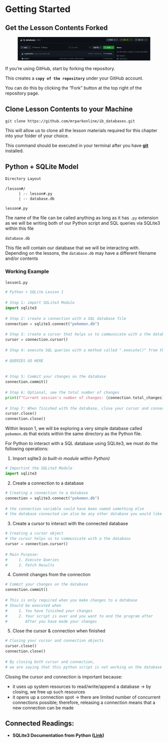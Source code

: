 # Getting Started

## Get the Lesson Contents Forked

<figure><img src="../../.gitbook/assets/image (4).png" alt=""><figcaption></figcaption></figure>

If you’re using GitHub, start by forking the repository.&#x20;

This creates a **`copy of the repository`** under your GitHub account.&#x20;

You can do this by clicking the “Fork” button at the top right of the repository page.

## Clone Lesson Contents to your Machine

```git
git clone https://github.com/mrparkonline/ib_databases.git
```

This will allow us to clone all the lesson materials required for this chapter into your folder of your choice.&#x20;

This command should be executed in your terminal after you have [**git**](https://git-scm.com/) installed.

## Python + SQLite Model

```
Directory Layout

/lesson#/
      | -- lesson#.py
      | -- database.db
```

`lesson#.py`

The name of the file can be called anything as long as it has `.py` extension as we will be writing both of our Python script and SQL queries via SQLite3 within this file

`database.db`

This file will contain our database that we will be interacting with. Depending on the lessons, the `database.db` may have a different filename and/or contents

### Working Example

`lesson1.py`

```python
# Python + SQLite Lesson 1

# Step 1: import SQLite3 Module
import sqlite3

# Step 2: create a connection with a SQL database file
connection = sqlite3.connect("pokemon.db")

# Step 3: create a cursor that helps us to communicate with a the database
cursor = connection.cursor()

# Step 4: execute SQL queries with a method called ".execute()" from the cursor

# QUERIES GO HERE


# Step 5: Commit your changes on the database
connection.commit()

# Step 6: Optional, see the total number of changes
print(f"Current session's number of changes: {connection.total_changes}")

# Step 7: When finished with the database, close your cursor and connection object
cursor.close()
connection.close()
```

Within lesson 1, we will be exploring a very simple database called `pokemon.db` that exists within the same directory as the Python file.

For Python to interact with a SQL database using SQLite3, we must do the following operations:

1. Import sqlite3 _(a built-in module within Python)_

```python
# Importint the SQLite3 Module
import sqlite3
```

2. Create a connection to a database

```python
# Creating a connection to a database
connection = sqlite3.connect("pokemon.db")

# the connection variable could have been named something else
# the database connected can also be any other database you would like
```

3. Create a cursor to interact with the connected database

```python
# Creating a cursor object 
# the cursur helps us to communicate with a the database
cursor = connection.cursor()

# Main Purpose:
#     1. Execute Queries
#     2. Fetch Results
```

4. Commit changes from the connection

```python
# Commit your changes on the database
connection.commit()

# This is only required when you make changes to a database
# Should be executed when
#     1. You have finished your changes
#     2. Your script is over and you want to end the program after 
#        After you have made your changes
```

5. Close the cursor & connection when finished

```python
# Closing your cursor and connection objects
cursor.close()
connection.close()

# By closing both cursor and connection, 
# we are saying that this python script is not working on the database at the moment
```

Closing the cursor and connection is important because:

* it uses up system resources to read/write/append a database -> by closing, we free up such resources
* it opens up a connection spot -> there are limited number of concurrent connections possible; therefore, releasing a connection means that a new connection can be made

## Connected Readings:

* **SQLite3 Documentation from Python (**[**Link**](https://docs.python.org/3/library/sqlite3.html)**)**
